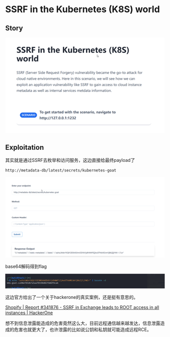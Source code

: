 # SSRF in the Kubernetes (K8S) world

## Story

![msedge_cH4uaSilMj](../images/2023-04/msedge_cH4uaSilMj.png)

## Exploitation

其实就是通过SSRF去枚举和访问服务，这边直接给最终payload了

```
http://metadata-db/latest/secrets/kubernetes-goat
```

![msedge_IoKMuqvPgC](../images/2023-04/msedge_IoKMuqvPgC.png)

base64解码得到flag

![vmware_mIIgTLUZMg](../images/2023-04/vmware_mIIgTLUZMg.png)

这边官方给出了一个关于hackerone的真实案例，还是挺有意思的。

[Shopify | Report #341876 - SSRF in Exchange leads to ROOT access in all instances | HackerOne](https://hackerone.com/reports/341876)

想不到信息泄露能造成的危害竟然这么大，目前远程通信越来越发达，信息泄露造成的危害也就更大了，也许泄露的比如说公钥和私钥就可能造成远程RCE。

